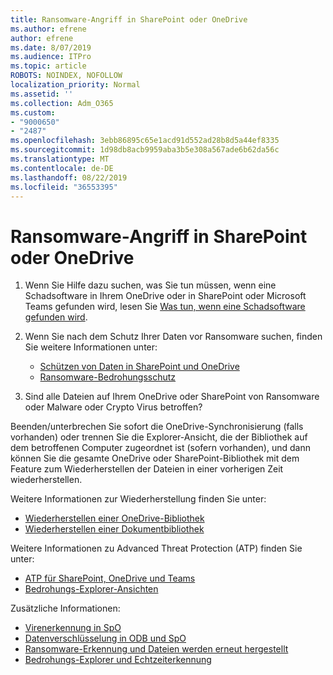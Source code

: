 ```yaml
---
title: Ransomware-Angriff in SharePoint oder OneDrive
ms.author: efrene
author: efrene
ms.date: 8/07/2019
ms.audience: ITPro
ms.topic: article
ROBOTS: NOINDEX, NOFOLLOW
localization_priority: Normal
ms.assetid: ''
ms.collection: Adm_O365
ms.custom:
- "9000650"
- "2487"
ms.openlocfilehash: 3ebb86895c65e1acd91d552ad28b8d5a44ef8335
ms.sourcegitcommit: 1d98db8acb9959aba3b5e308a567ade6b62da56c
ms.translationtype: MT
ms.contentlocale: de-DE
ms.lasthandoff: 08/22/2019
ms.locfileid: "36553395"
---
```

# <a name="ransomware-attack-in-sharepoint-or-onedrive"></a>Ransomware-Angriff in SharePoint oder OneDrive

1.  Wenn Sie Hilfe dazu suchen, was Sie tun müssen, wenn eine Schadsoftware in Ihrem OneDrive oder in SharePoint oder Microsoft Teams gefunden wird, lesen Sie [Was tun, wenn eine Schadsoftware gefunden wird](https://support.office.com/en-ie/article/what-to-do-when-a-malicious-file-is-found-in-sharepoint-online-onedrive-or-microsoft-teams-01e902ad-a903-4e0f-b093-1e1ac0c37ad2).
2. Wenn Sie nach dem Schutz Ihrer Daten vor Ransomware suchen, finden Sie weitere Informationen unter:
    - [Schützen von Daten in SharePoint und OneDrive](https://docs.microsoft.com/sharepoint/safeguarding-your-data) 
    - [Ransomware-Bedrohungsschutz](https://docs.microsoft.com/windows/security/threat-protection/intelligence/ransomware-malware)    

3.  Sind alle Dateien auf Ihrem OneDrive oder SharePoint von Ransomware oder Malware oder Crypto Virus betroffen? 

Beenden/unterbrechen Sie sofort die OneDrive-Synchronisierung (falls vorhanden) oder trennen Sie die Explorer-Ansicht, die der Bibliothek auf dem betroffenen Computer zugeordnet ist (sofern vorhanden), und dann können Sie die gesamte OneDrive oder SharePoint-Bibliothek mit dem Feature zum Wiederherstellen der Dateien in einer vorherigen Zeit wiederherstellen. 

Weitere Informationen zur Wiederherstellung finden Sie unter:

- [Wiederherstellen einer OneDrive-Bibliothek](https://support.office.com/article/restore-your-onedrive-fa231298-759d-41cf-bcd0-25ac53eb8a150)
- [Wiederherstellen einer Dokumentbibliothek](https://support.office.com/article/restore-a-document-library-317791c3-8bd0-4dfd-8254-3ca90883d39a?ui=en-US&rs=en-US&ad=US)

Weitere Informationen zu Advanced Threat Protection (ATP) finden Sie unter:
- [ATP für SharePoint, OneDrive und Teams](https://docs.microsoft.com/office365/securitycompliance/atp-for-spo-odb-and-teams)
- [Bedrohungs-Explorer-Ansichten](https://docs.microsoft.com/office365/securitycompliance/threat-explorer-views)

Zusätzliche Informationen:

- [Virenerkennung in SpO](https://docs.microsoft.com/office365/securitycompliance/virus-detection-in-spo)</br>
- [Datenverschlüsselung in ODB und SpO](https://docs.microsoft.com/office365/securitycompliance/data-encryption-in-odb-and-spo)</br>
- [Ransomware-Erkennung und Dateien werden erneut hergestellt](https://support.office.com/article/Ransomware-detection-and-recovering-your-files-0d90ec50-6bfd-40f4-acc7-b8c12c73637f)</br>
- [Bedrohungs-Explorer und Echtzeiterkennung](https://docs.microsoft.com/office365/securitycompliance/threat-explorer-views)